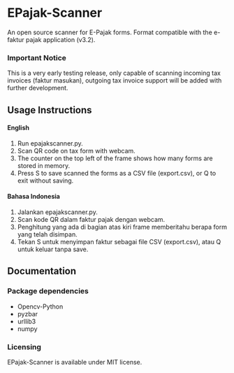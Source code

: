 # EPajak-Scanner
An open source scanner for E-Pajak forms. Format compatible with the e-faktur pajak application (v3.2).
### Important Notice
This is a very early testing release, only capable of scanning incoming tax invoices (faktur masukan), outgoing tax invoice support will be added with further development.

## Usage Instructions
#### English
1. Run epajakscanner.py.
2. Scan QR code on tax form with webcam.
3. The counter on the top left of the frame shows how many forms are stored in memory.
4. Press S to save scanned the forms as a CSV file (export.csv), or Q to exit without saving.
#### Bahasa Indonesia
1. Jalankan epajakscanner.py.
2. Scan kode QR dalam faktur pajak dengan webcam.
3. Penghitung yang ada di bagian atas kiri frame memberitahu berapa form yang telah disimpan.
4. Tekan S untuk menyimpan faktur sebagai file CSV (export.csv), atau Q untuk keluar tanpa save.

## Documentation
### Package dependencies
- Opencv-Python
- pyzbar
- urllib3
- numpy
### Licensing
EPajak-Scanner is available under MIT license.
